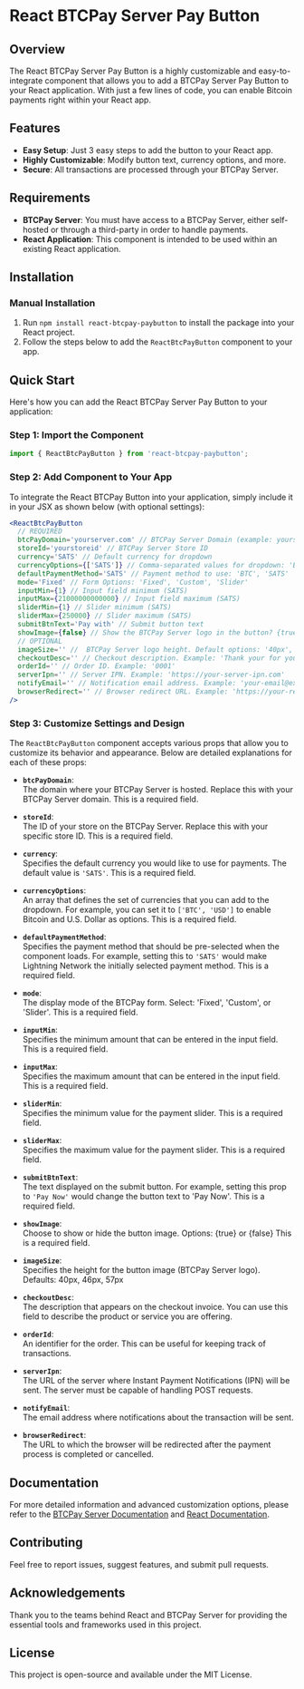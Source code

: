 # React BTCPay Server Pay Button

## Overview

The React BTCPay Server Pay Button is a highly customizable and easy-to-integrate component that allows you to add a BTCPay Server Pay Button to your React application. With just a few lines of code, you can enable Bitcoin payments right within your React app.

## Features

- **Easy Setup**: Just 3 easy steps to add the button to your React app.
- **Highly Customizable**: Modify button text, currency options, and more.
- **Secure**: All transactions are processed through your BTCPay Server.

## Requirements

- **BTCPay Server**: You must have access to a BTCPay Server, either self-hosted or through a third-party in order to handle payments.
- **React Application**: This component is intended to be used within an existing React application.

## Installation

### Manual Installation

1. Run `npm install react-btcpay-paybutton` to install the package into your React project.
2. Follow the steps below to add the `ReactBtcPayButton` component to your app.

## Quick Start

Here's how you can add the React BTCPay Server Pay Button to your application:

### Step 1: Import the Component

```jsx
import { ReactBtcPayButton } from 'react-btcpay-paybutton';
```

### Step 2: Add Component to Your App

To integrate the React BTCPay Button into your application, simply include it in your JSX as shown below (with optional settings):

```jsx
<ReactBtcPayButton
  // REQUIRED
  btcPayDomain='yourserver.com' // BTCPay Server Domain (example: yourserver.com)
  storeId='yourstoreid' // BTCPay Server Store ID
  currency='SATS' // Default currency for dropdown 
  currencyOptions={['SATS']} // Comma-separated values for dropdown: 'BTC', 'USD', 'EUR', etc.
  defaultPaymentMethod='SATS' // Payment method to use: 'BTC', 'SATS'
  mode='Fixed' // Form Options: 'Fixed', 'Custom', 'Slider'
  inputMin={1} // Input field minimum (SATS)
  inputMax={21000000000000} // Input field maximum (SATS)
  sliderMin={1} // Slider minimum (SATS)
  sliderMax={250000} // Slider maximum (SATS)
  submitBtnText='Pay with' // Submit button text
  showImage={false} // Show the BTCPay Server logo in the button? {true} or {false}
  // OPTIONAL
  imageSize='' //  BTCPay Server logo height. Default options: '40px', '46px', or '57px'
  checkoutDesc='' // Checkout description. Example: 'Thank your for your payment!'
  orderId='' // Order ID. Example: '0001'
  serverIpn='' // Server IPN. Example: 'https://your-server-ipn.com'
  notifyEmail='' // Notification email address. Example: 'your-email@example.com'
  browserRedirect='' // Browser redirect URL. Example: 'https://your-redirect.com'
/>

```

### Step 3: Customize Settings and Design

The `ReactBtcPayButton` component accepts various props that allow you to customize its behavior and appearance. Below are detailed explanations for each of these props:

- **`btcPayDomain`**:  
  The domain where your BTCPay Server is hosted. Replace this with your BTCPay Server domain. This is a required field.

- **`storeId`**:  
  The ID of your store on the BTCPay Server. Replace this with your specific store ID. This is a required field.

- **`currency`**:  
  Specifies the default currency you would like to use for payments. The default value is `'SATS'`. This is a required field.

- **`currencyOptions`**:  
  An array that defines the set of currencies that you can add to the dropdown. For example, you can set it to `['BTC', 'USD']` to enable Bitcoin and U.S. Dollar as options. This is a required field.

- **`defaultPaymentMethod`**:  
  Specifies the payment method that should be pre-selected when the component loads. For example, setting this to `'SATS'` would make Lightning Network the initially selected payment method. This is a required field.

- **`mode`**:  
  The display mode of the BTCPay form. Select: 'Fixed', 'Custom', or 'Slider'. This is a required field.

- **`inputMin`**:  
  Specifies the minimum amount that can be entered in the input field. This is a required field.

- **`inputMax`**:  
  Specifies the maximum amount that can be entered in the input field. This is a required field.

- **`sliderMin`**:  
  Specifies the minimum value for the payment slider. This is a required field.

- **`sliderMax`**:  
  Specifies the maximum value for the payment slider. This is a required field.

- **`submitBtnText`**:  
  The text displayed on the submit button. For example, setting this prop to `'Pay Now'` would change the button text to 'Pay Now'. This is a required field.

- **`showImage`**:  
  Choose to show or hide the button image. Options: {true} or {false} This is a required field.

- **`imageSize`**:  
  Specifies the height for the button image (BTCPay Server logo). Defaults: 40px, 46px, 57px

- **`checkoutDesc`**:  
  The description that appears on the checkout invoice. You can use this field to describe the product or service you are offering.

- **`orderId`**:  
  An identifier for the order. This can be useful for keeping track of transactions.

- **`serverIpn`**:  
  The URL of the server where Instant Payment Notifications (IPN) will be sent. The server must be capable of handling POST requests.

- **`notifyEmail`**:  
  The email address where notifications about the transaction will be sent.

- **`browserRedirect`**:  
  The URL to which the browser will be redirected after the payment process is completed or cancelled.

## Documentation

For more detailed information and advanced customization options, please refer to the [BTCPay Server Documentation](https://docs.btcpayserver.org/) and [React Documentation](https://legacy.reactjs.org/docs/getting-started.html).

## Contributing

Feel free to report issues, suggest features, and submit pull requests.

## Acknowledgements

Thank you to the teams behind React and BTCPay Server for providing the essential tools and frameworks used in this project.

## License

This project is open-source and available under the MIT License.